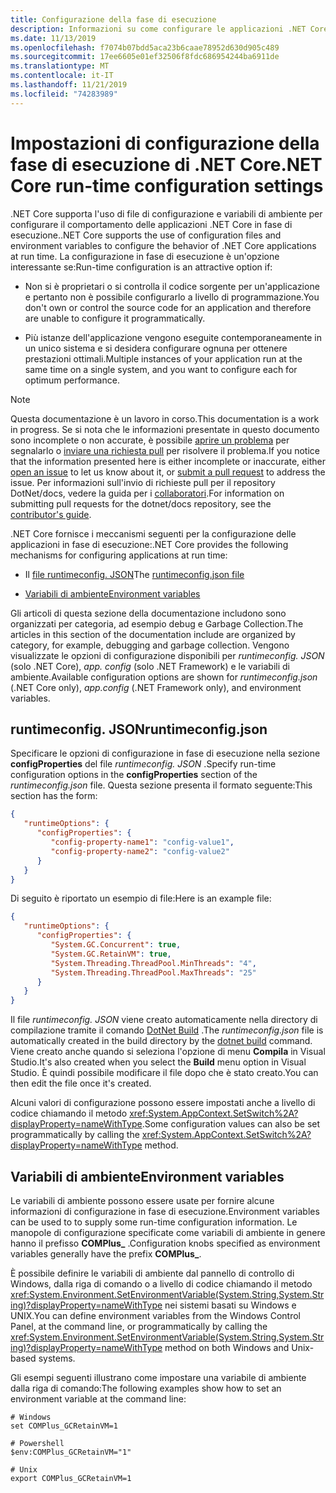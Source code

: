 ```yaml
---
title: Configurazione della fase di esecuzione
description: Informazioni su come configurare le applicazioni .NET Core usando le impostazioni di configurazione in fase di esecuzione.
ms.date: 11/13/2019
ms.openlocfilehash: f7074b07bdd5aca23b6caae78952d630d905c489
ms.sourcegitcommit: 17ee6605e01ef32506f8fdc686954244ba6911de
ms.translationtype: MT
ms.contentlocale: it-IT
ms.lasthandoff: 11/21/2019
ms.locfileid: "74283989"
---
```

# <a name="net-core-run-time-configuration-settings"></a><span data-ttu-id="4721d-103">Impostazioni di configurazione della fase di esecuzione di .NET Core</span><span class="sxs-lookup"><span data-stu-id="4721d-103">.NET Core run-time configuration settings</span></span>

<span data-ttu-id="4721d-104">.NET Core supporta l'uso di file di configurazione e variabili di ambiente per configurare il comportamento delle applicazioni .NET Core in fase di esecuzione.</span><span class="sxs-lookup"><span data-stu-id="4721d-104">.NET Core supports the use of configuration files and environment variables to configure the behavior of .NET Core applications at run time.</span></span> <span data-ttu-id="4721d-105">La configurazione in fase di esecuzione è un'opzione interessante se:</span><span class="sxs-lookup"><span data-stu-id="4721d-105">Run-time configuration is an attractive option if:</span></span>

- <span data-ttu-id="4721d-106">Non si è proprietari o si controlla il codice sorgente per un'applicazione e pertanto non è possibile configurarlo a livello di programmazione.</span><span class="sxs-lookup"><span data-stu-id="4721d-106">You don't own or control the source code for an application and therefore are unable to configure it programmatically.</span></span>

- <span data-ttu-id="4721d-107">Più istanze dell'applicazione vengono eseguite contemporaneamente in un unico sistema e si desidera configurare ognuna per ottenere prestazioni ottimali.</span><span class="sxs-lookup"><span data-stu-id="4721d-107">Multiple instances of your application run at the same time on a single system, and you want to configure each for optimum performance.</span></span>

> [!NOTE]
> <span data-ttu-id="4721d-108">Questa documentazione è un lavoro in corso.</span><span class="sxs-lookup"><span data-stu-id="4721d-108">This documentation is a work in progress.</span></span> <span data-ttu-id="4721d-109">Se si nota che le informazioni presentate in questo documento sono incomplete o non accurate, è possibile [aprire un problema](https://github.com/dotnet/docs/issues) per segnalarlo o [inviare una richiesta pull](https://github.com/dotnet/docs/pulls) per risolvere il problema.</span><span class="sxs-lookup"><span data-stu-id="4721d-109">If you notice that the information presented here is either incomplete or inaccurate, either [open an issue](https://github.com/dotnet/docs/issues) to let us know about it, or [submit a pull request](https://github.com/dotnet/docs/pulls) to address the issue.</span></span> <span data-ttu-id="4721d-110">Per informazioni sull'invio di richieste pull per il repository DotNet/docs, vedere la guida per i [collaboratori](https://github.com/dotnet/docs/blob/master/CONTRIBUTING.md).</span><span class="sxs-lookup"><span data-stu-id="4721d-110">For information on submitting pull requests for the dotnet/docs repository, see the [contributor's guide](https://github.com/dotnet/docs/blob/master/CONTRIBUTING.md).</span></span>

<span data-ttu-id="4721d-111">.NET Core fornisce i meccanismi seguenti per la configurazione delle applicazioni in fase di esecuzione:</span><span class="sxs-lookup"><span data-stu-id="4721d-111">.NET Core provides the following mechanisms for configuring applications at run time:</span></span>

- <span data-ttu-id="4721d-112">Il [file runtimeconfig. JSON](#runtimeconfigjson)</span><span class="sxs-lookup"><span data-stu-id="4721d-112">The [runtimeconfig.json file](#runtimeconfigjson)</span></span>

- [<span data-ttu-id="4721d-113">Variabili di ambiente</span><span class="sxs-lookup"><span data-stu-id="4721d-113">Environment variables</span></span>](#environment-variables)

<span data-ttu-id="4721d-114">Gli articoli di questa sezione della documentazione includono sono organizzati per categoria, ad esempio debug e Garbage Collection.</span><span class="sxs-lookup"><span data-stu-id="4721d-114">The articles in this section of the documentation include are organized by category, for example, debugging and garbage collection.</span></span> <span data-ttu-id="4721d-115">Vengono visualizzate le opzioni di configurazione disponibili per *runtimeconfig. JSON* (solo .NET Core), *app. config* (solo .NET Framework) e le variabili di ambiente.</span><span class="sxs-lookup"><span data-stu-id="4721d-115">Available configuration options are shown for *runtimeconfig.json* (.NET Core only), *app.config* (.NET Framework only), and environment variables.</span></span>

## <a name="runtimeconfigjson"></a><span data-ttu-id="4721d-116">runtimeconfig. JSON</span><span class="sxs-lookup"><span data-stu-id="4721d-116">runtimeconfig.json</span></span>

<span data-ttu-id="4721d-117">Specificare le opzioni di configurazione in fase di esecuzione nella sezione **configProperties** del file *runtimeconfig. JSON* .</span><span class="sxs-lookup"><span data-stu-id="4721d-117">Specify run-time configuration options in the **configProperties** section of the *runtimeconfig.json* file.</span></span> <span data-ttu-id="4721d-118">Questa sezione presenta il formato seguente:</span><span class="sxs-lookup"><span data-stu-id="4721d-118">This section has the form:</span></span>

```json
{
   "runtimeOptions": {
      "configProperties": {
         "config-property-name1": "config-value1",
         "config-property-name2": "config-value2"
      }
   }
}
```

<span data-ttu-id="4721d-119">Di seguito è riportato un esempio di file:</span><span class="sxs-lookup"><span data-stu-id="4721d-119">Here is an example file:</span></span>

```json
{
   "runtimeOptions": {
      "configProperties": {
         "System.GC.Concurrent": true,
         "System.GC.RetainVM": true,
         "System.Threading.ThreadPool.MinThreads": "4",
         "System.Threading.ThreadPool.MaxThreads": "25"
      }
   }
}
```

<span data-ttu-id="4721d-120">Il file *runtimeconfig. JSON* viene creato automaticamente nella directory di compilazione tramite il comando [DotNet Build](../tools/dotnet-build.md) .</span><span class="sxs-lookup"><span data-stu-id="4721d-120">The *runtimeconfig.json* file is automatically created in the build directory by the [dotnet build](../tools/dotnet-build.md) command.</span></span> <span data-ttu-id="4721d-121">Viene creato anche quando si seleziona l'opzione di menu **Compila** in Visual Studio.</span><span class="sxs-lookup"><span data-stu-id="4721d-121">It's also created when you select the **Build** menu option in Visual Studio.</span></span> <span data-ttu-id="4721d-122">È quindi possibile modificare il file dopo che è stato creato.</span><span class="sxs-lookup"><span data-stu-id="4721d-122">You can then edit the file once it's created.</span></span>

<span data-ttu-id="4721d-123">Alcuni valori di configurazione possono essere impostati anche a livello di codice chiamando il metodo <xref:System.AppContext.SetSwitch%2A?displayProperty=nameWithType>.</span><span class="sxs-lookup"><span data-stu-id="4721d-123">Some configuration values can also be set programmatically by calling the <xref:System.AppContext.SetSwitch%2A?displayProperty=nameWithType> method.</span></span>

## <a name="environment-variables"></a><span data-ttu-id="4721d-124">Variabili di ambiente</span><span class="sxs-lookup"><span data-stu-id="4721d-124">Environment variables</span></span>

<span data-ttu-id="4721d-125">Le variabili di ambiente possono essere usate per fornire alcune informazioni di configurazione in fase di esecuzione.</span><span class="sxs-lookup"><span data-stu-id="4721d-125">Environment variables can be used to to supply some run-time configuration information.</span></span> <span data-ttu-id="4721d-126">Le manopole di configurazione specificate come variabili di ambiente in genere hanno il prefisso **COMPlus_** .</span><span class="sxs-lookup"><span data-stu-id="4721d-126">Configuration knobs specified as environment variables generally have the prefix **COMPlus_**.</span></span>

<span data-ttu-id="4721d-127">È possibile definire le variabili di ambiente dal pannello di controllo di Windows, dalla riga di comando o a livello di codice chiamando il metodo <xref:System.Environment.SetEnvironmentVariable(System.String,System.String)?displayProperty=nameWithType> nei sistemi basati su Windows e UNIX.</span><span class="sxs-lookup"><span data-stu-id="4721d-127">You can define environment variables from the Windows Control Panel, at the command line, or programmatically by calling the <xref:System.Environment.SetEnvironmentVariable(System.String,System.String)?displayProperty=nameWithType> method on both Windows and Unix-based systems.</span></span>

<span data-ttu-id="4721d-128">Gli esempi seguenti illustrano come impostare una variabile di ambiente dalla riga di comando:</span><span class="sxs-lookup"><span data-stu-id="4721d-128">The following examples show how to set an environment variable at the command line:</span></span>

```shell
# Windows
set COMPlus_GCRetainVM=1

# Powershell
$env:COMPlus_GCRetainVM="1"

# Unix
export COMPlus_GCRetainVM=1
```
